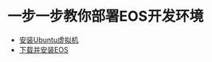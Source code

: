 # 一步一步教你部署EOS开发环境

- [安装Ubuntu虚拟机](https://github.com/zhenggenwang/StepByStepInstallEOS/blob/master/Install%20Ubuntu.md)
- [下载并安装EOS](https://github.com/zhenggenwang/StepByStepInstallEOS/blob/master/Install%20EOS.md)
